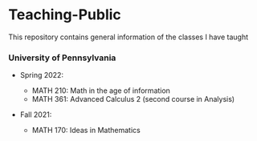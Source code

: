 # Teaching-Public
This repository contains general information of the classes I have taught

### University of Pennsylvania

- Spring 2022:
    - MATH 210: Math in the age of information
    - MATH 361: Advanced Calculus 2 (second course in Analysis)

- Fall 2021: 
    - MATH 170: Ideas in Mathematics
